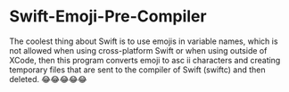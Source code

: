 # Swift-Emoji-Pre-Compiler

The coolest thing about Swift is to use emojis in variable names, which is not allowed when using cross-platform Swift or when using outside of XCode, then this program converts emoji to asc ii characters and creating temporary files that are sent to the compiler of Swift (swiftc) and then deleted. 😂😂😂😂😂
